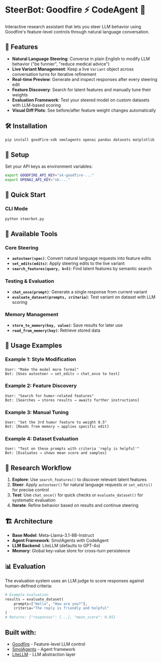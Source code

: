 # SteerBot: Goodfire ⚡ CodeAgent 🤖

Interactive research assistant that lets you steer LLM behavior using Goodfire's feature-level controls through natural language conversation.

## 🚀 Features

- **Natural Language Steering**: Converse in plain English to modify LLM behavior ("be funnier", "reduce medical advice")
- **Live Variant Management**: Keep a live `Variant` object across conversation turns for iterative refinement
- **Real-time Preview**: Generate and inspect responses after every steering edit
- **Feature Discovery**: Search for latent features and manually tune their weights
- **Evaluation Framework**: Test your steered model on custom datasets with LLM-based scoring
- **Visual Diff Plots**: See before/after feature weight changes automatically

## 🛠️ Installation

```bash
pip install goodfire-sdk smolagents openai pandas datasets matplotlib
```

## 🔑 Setup

Set your API keys as environment variables:

```bash
export GOODFIRE_API_KEY="sk-goodfire-..."
export OPENAI_API_KEY="sk-..."
```

## 🎯 Quick Start

### CLI Mode
```bash
python steerbot.py
```

## 🧰 Available Tools

### Core Steering
- **`autosteer(spec)`**: Convert natural language requests into feature edits
- **`set_edits(edits)`**: Apply steering edits to the live variant
- **`search_features(query, k=5)`**: Find latent features by semantic search

### Testing & Evaluation
- **`chat_once(prompt)`**: Generate a single response from current variant
- **`evaluate_dataset(prompts, criteria)`**: Test variant on dataset with LLM scoring

### Memory Management
- **`store_to_memory(key, value)`**: Save results for later use
- **`read_from_memory(key)`**: Retrieve stored data

## 📖 Usage Examples

### Example 1: Style Modification
```
User: "Make the model more formal"
Bot: [Uses autosteer → set_edits → chat_once to test]
```

### Example 2: Feature Discovery
```
User: "Search for humor-related features"
Bot: [Searches → stores results → awaits further instructions]
```

### Example 3: Manual Tuning
```
User: "Set the 3rd humor feature to weight 0.5"
Bot: [Reads from memory → applies specific edit]
```

### Example 4: Dataset Evaluation
```
User: "Test on these prompts with criteria 'reply is helpful'"
Bot: [Evaluates → shows mean score and samples]
```

## 🔬 Research Workflow

1. **Explore**: Use `search_features()` to discover relevant latent features
2. **Steer**: Apply `autosteer()` for natural language requests or `set_edits()` for precise control
3. **Test**: Use `chat_once()` for quick checks or `evaluate_dataset()` for systematic evaluation
4. **Iterate**: Refine behavior based on results and continue steering

## 🏗️ Architecture

- **Base Model**: Meta-Llama-3.1-8B-Instruct
- **Agent Framework**: SmolAgents with CodeAgent
- **LLM Backend**: LiteLLM (defaults to GPT-4o)
- **Memory**: Global key-value store for cross-turn persistence

## 📊 Evaluation

The evaluation system uses an LLM judge to score responses against human-defined criteria:

```python
# Example evaluation
results = evaluate_dataset(
    prompts=["Hello", "How are you?"],
    criteria="The reply is friendly and helpful"
)
# Returns: {"responses": [...], "mean_score": 0.85}
```

## Built with:
- [Goodfire](https://goodfire.ai/) - Feature-level LLM control
- [SmolAgents](https://github.com/smol-ai/smolagents) - Agent framework
- [LiteLLM](https://github.com/BerriAI/litellm) - LLM abstraction layer
